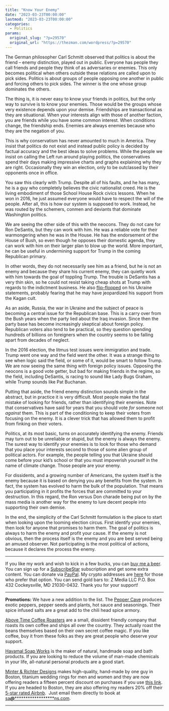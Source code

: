 ```yaml
---
title: "Know Your Enemy"
date: "2023-03-23T00:00:00"
lastmod: "2023-03-23T00:00:00"
categories:
  - Politics
params:
  original_slug: "?p=29570"
  original_url: "https://thezman.com/wordpress/?p=29570"
---
```


The German philosopher Carl Schmitt observed that politics is about the
friend – enemy distinction, played out in public. Everyone has people
they call friends and people they think of as adversaries or enemies.
This only becomes political when others outside these relations are
called upon to pick sides. Politics is about groups of people opposing
one another in public and forcing others to pick sides. The winner is
the one whose group dominates the others.

The thing is, it is never easy to know your friends in politics, but the
only way to survive is to know your enemies. Those would be the groups
whose very existence depends upon your demise. Friendships are
transactional as they are situational. When your interests align with
those of another faction, you are friends while you have some common
interest. When conditions change, the friendship ends. Enemies are
always enemies because who they are the negation of you.

This is why conservatism has never amounted to much in America. They
insist that politics do not exist and instead public policy is decided
by factual accuracy and the best ideas to solve problems. While the
people we insist on calling the Left run around playing politics, the
conservatives spend their days making impressive charts and graphs
explaining why they are right. Occasionally they win an election, only
to be outclassed by their opponents once in office.

You saw this clearly with Trump. Despite all of his faults, and he has
many, he is a guy who completely believes the civic nationalist creed.
He is the living embodiment of those School House Rock civics lessons.
When he won in 2016, he just assumed everyone would have to respect the
will of the people. After all, this is how our system is supposed to
work. Instead, he was routed by the schemers, conmen and deviants that
dominate Washington politics.

We are seeing the other side of this with the neocons. They do not care
for Ron DeSantis, but they can work with him. He was a reliable vote for
their warmongering when he was in the House. He has the endorsement of
the House of Bush, so even though he opposes their domestic agenda, they
can work with him on their larger plan to blow up the world. More
important, he can be useful in undermining support for Trump in the
coming Republican primary.

In other words, they do not necessarily see him as a friend, but he is
not an enemy and because they share his current enemy, they can quietly
work with him towards the goal of toppling Trump. The trouble is
DeSantis has a very thin skin, so he could not resist taking cheap shots
at Trump with regards to the indictment business. He also <a
href="https://www.yahoo.com/news/ron-desantis-likens-putin-authoritarian-035306913.html"
rel="noopener" target="_blank">flip-flopped</a> on his Ukraine
statements, probably fearing that he may have jeopardized his support
from the Kagan cult.

As an aside, Russia, the war in Ukraine and the subject of peace is
becoming a central issue for the Republican base. This is a carry over
from the Bush years when the party lied about the Iraq invasion. Since
then the party base has become increasingly skeptical about foreign
policy. Republican voters also tend to be practical, so they question
spending hundreds of billions on foreigners when the country seems to be
falling apart from decades of neglect.

In the 2016 election, the litmus test issues were immigration and trade.
Trump went one way and the field went the other. It was a strange thing
to see when logic said the field, or some of it, would be smart to
follow Trump. We are now seeing the same thing with foreign policy
issues. Opposing the neocons is a good vote getter, but bad for making
friends in the regime, so the field, including DeSantis, is racing to
sound like Lady Bugs Graham, while Trump sounds like Pat Buchanan.

Putting that aside, the friend enemy distinction sounds simple in the
abstract, but in practice it is very difficult. Most people make the
fatal mistake of looking for friends, rather than identifying their
enemies. Note that conservatives have said for years that you should
vote *for* someone not *against* them. This is part of the conditioning
to keep their voters from focusing on the enemy. It is a clever trick
that has allowed them to profit from finking on their voters.

Politics, at its most basic, turns on accurately identifying the enemy.
Friends may turn out to be unreliable or stupid, but the enemy is always
the enemy. The surest way to identify your enemies is to look for those
who demand that you place your interests second to those of some alien
group of political actors. For example, the people telling you that
Ukraine should come before your kid’s school or that you must impoverish
yourself in the name of climate change. Those people are your enemy.

For dissidents, and a growing number of Americans, the system itself is
the enemy because it is based on denying you any benefits from the
system. In fact, the system has evolved to harm the bulk of the
population. That means you participating in it profits the forces that
are committed to your destruction. In this regard, the Ron versus Don
charade being put on by the mass media is another way for the enemy to
lure decent people into supporting their own demise.

In the end, the simplicity of the Carl Schmitt formulation is the place
to start when looking upon the looming election circus. First identify
your enemies, then look for anyone that promises to harm them. The goal
of politics is always to harm the enemy and profit your cause. If the
enemy is not obvious, then the process itself is the enemy and you are
best served being an amused observer. Not participating is the most
political of actions, because it declares the process the enemy.

------------------------------------------------------------------------

If you like my work and wish to kick in a few bucks, you can
<a href="https://www.buymeacoffee.com/mujolulu" rel="noopener"
target="_blank">buy me a beer</a>. You can sign up for a
<a href="https://www.subscribestar.com/the-z-blog" rel="noopener"
target="_blank">SubscribeStar</a> subscription and get some extra
content. You can donate via <a
href="https://www.paypal.com/donate/?cmd=_s-xclick&amp;hosted_button_id=UDAS2Q8JYA6CN&amp;source=url"
rel="noopener" target="_blank">PayPal</a>. My crypto addresses are
<a href="https://thezman.com/wordpress/?page_id=22713" rel="noopener"
target="_blank">here</a> for those who prefer that option. You can send
gold bars to: Z Media LLC P.O. Box 432 Cockeysville, MD 21030-0432.
Thank you for your support!

------------------------------------------------------------------------

**Promotions:** We have a new addition to the list. The
<a href="https://peppercave.com/shop/ols/products" rel="noopener"
target="_blank">Pepper Cave</a> produces exotic peppers, pepper seeds
and plants, hot sauce and seasonings. Their spice infused salts are a
great add to the chili head spice armory.

<a href="https://abovetimecoffee.com/" rel="noopener"
target="_blank">Above Time Coffee Roasters</a> are a small, dissident
friendly company that roasts its own coffee and ships all over the
country. They actually roast the beans themselves based on their own
secret coffee magic. If you like coffee, buy it from these folks as they
are great people who deserve your support.

<a href="https://havamalsoapworks.com/" rel="noopener"
target="_blank">Havamal Soap Works</a> is the maker of natural, handmade
soap and bath products. If you are looking to reduce the volume of
man-made chemicals in your life, all-natural personal products are a
good start.

<a href="https://www.minterandrichterdesigns.com/"
rel="noreferrer nofollow noopener" target="_blank">Minter &amp; Richter
Designs</a> makes high-quality, hand-made by one guy in Boston, titanium
wedding rings for men and women and they are now offering readers a
fifteen percent discount on purchases if you use
<a href="https://www.minterandrichterdesigns.com/discount/ZMAN"
rel="noreferrer nofollow noopener" target="_blank">this link</a>.
<span class="highlight"><span class="colour"><span class="font"><span class="size">If
you are headed to Boston, they are also offering my readers 20% off
their <a
href="https://www.airbnb.com/users/7988017/listings?user_id=7988017&amp;s=3"
rel="noopener noreferrer" target="_blank">5-star rated Airbnb</a>.  Just
email them directly to book at
<a href="mailto:sa***@*********************ns.com"
data-original-string="aewjN1YcQ3qQNlqHJl3JIw==cb7sUO8jNFfXuBFHyZbC+OaO1gYTse9EWc0AgNZmaIfcrklp28JBkqRt0gNGYzkaotb"><span
class="apbct-email-encoder"
data-original-string="f/Kkkc8DUnlyCztlpp8pdw==cb7J4ZL6CxciNE4QPaki4rErOgtt2fT+YTCb1pxjZqCQaY/lj6aJvP6StjbOYREqUId"
title="This contact has been encoded by Anti-Spam by CleanTalk. Click to decode. To finish the decoding make sure that JavaScript is enabled in your browser.">sa<span
class="apbct-blur">***</span>@<span
class="apbct-blur">*********************</span>ns.com</span></a>.</span></span></span></span>

------------------------------------------------------------------------

